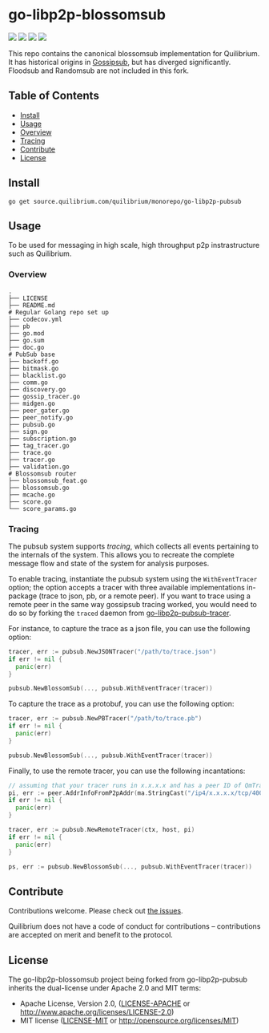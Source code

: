 # go-libp2p-blossomsub

<p align="left">
  <a href="https://quilibrium.com"><img src="https://img.shields.io/badge/made%20by-Quilibrium%20Inc-orange.svg?style=flat-square" /></a>
  <a href="https://github.com/quilibriumnetwork"><img src="https://img.shields.io/badge/project-Quilibrium-orange.svg?style=flat-square" /></a>
  <a href="https://discourse.quilibrium.com/"><img src="https://img.shields.io/discourse/posts.svg?server=https%3A%2F%2Fquilibrium.discourse.group&style=flat-square" /></a>
  <a href=""><img src="https://img.shields.io/badge/golang-%3E%3D1.22.0-orange.svg?style=flat-square" /></a>
</p>

This repo contains the canonical blossomsub implementation for Quilibrium. It has historical origins in [Gossipsub](https://github.com/libp2p/go-libp2p-pubsub), but has diverged significantly. Floodsub and Randomsub are not included in this fork.

## Table of Contents

- [Install](#install)
- [Usage](#usage)
- [Overview](#overview)
- [Tracing](#tracing)
- [Contribute](#contribute)
- [License](#license)

## Install

```
go get source.quilibrium.com/quilibrium/monorepo/go-libp2p-pubsub
```

## Usage

To be used for messaging in high scale, high throughput p2p instrastructure such as Quilibrium.

### Overview

```
.
├── LICENSE
├── README.md
# Regular Golang repo set up
├── codecov.yml
├── pb
├── go.mod
├── go.sum
├── doc.go
# PubSub base
├── backoff.go
├── bitmask.go
├── blacklist.go
├── comm.go
├── discovery.go
├── gossip_tracer.go
├── midgen.go
├── peer_gater.go
├── peer_notify.go
├── pubsub.go
├── sign.go
├── subscription.go
├── tag_tracer.go
├── trace.go
├── tracer.go
├── validation.go
# Blossomsub router
├── blossomsub_feat.go
├── blossomsub.go
├── mcache.go
├── score.go
└── score_params.go
```

### Tracing

The pubsub system supports _tracing_, which collects all events pertaining to the internals of the system. This allows you to recreate the complete message flow and state of the system for analysis purposes.

To enable tracing, instantiate the pubsub system using the `WithEventTracer` option; the option accepts a tracer with three available implementations in-package (trace to json, pb, or a remote peer).
If you want to trace using a remote peer in the same way gossipsub tracing worked, you would need to do so by forking the `traced` daemon from [go-libp2p-pubsub-tracer](https://github.com/libp2p/go-libp2p-pubsub-tracer).

For instance, to capture the trace as a json file, you can use the following option:
```go
tracer, err := pubsub.NewJSONTracer("/path/to/trace.json")
if err != nil {
  panic(err)
}

pubsub.NewBlossomSub(..., pubsub.WithEventTracer(tracer))
```

To capture the trace as a protobuf, you can use the following option:
```go
tracer, err := pubsub.NewPBTracer("/path/to/trace.pb")
if err != nil {
  panic(err)
}

pubsub.NewBlossomSub(..., pubsub.WithEventTracer(tracer))
```

Finally, to use the remote tracer, you can use the following incantations:
```go
// assuming that your tracer runs in x.x.x.x and has a peer ID of QmTracer
pi, err := peer.AddrInfoFromP2pAddr(ma.StringCast("/ip4/x.x.x.x/tcp/4001/p2p/QmTracer"))
if err != nil {
  panic(err)
}

tracer, err := pubsub.NewRemoteTracer(ctx, host, pi)
if err != nil {
  panic(err)
}

ps, err := pubsub.NewBlossomSub(..., pubsub.WithEventTracer(tracer))
```

## Contribute

Contributions welcome. Please check out [the issues](https://source.quilibrium.com/quilibrium/monorepo/-/issues).

Quilibrium does not have a code of conduct for contributions – contributions are accepted on merit and benefit to the protocol.


## License

The go-libp2p-blossomsub project being forked from go-libp2p-pubsub inherits the dual-license under Apache 2.0 and MIT terms:

- Apache License, Version 2.0, ([LICENSE-APACHE](./LICENSE-APACHE) or http://www.apache.org/licenses/LICENSE-2.0)
- MIT license ([LICENSE-MIT](./LICENSE-MIT) or http://opensource.org/licenses/MIT)
